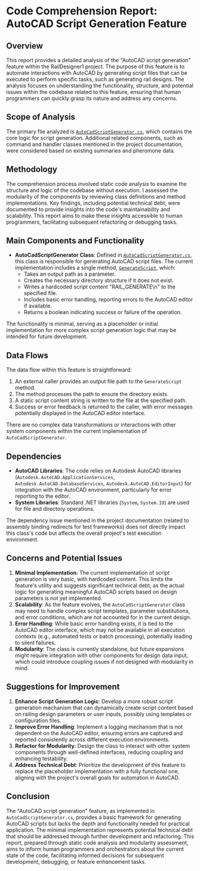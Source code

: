 # Code Comprehension Report: AutoCAD Script Generation Feature

## Overview

This report provides a detailed analysis of the "AutoCAD script generation" feature within the RailDesigner1 project. The purpose of this feature is to automate interactions with AutoCAD by generating script files that can be executed to perform specific tasks, such as generating rail designs. The analysis focuses on understanding the functionality, structure, and potential issues within the codebase related to this feature, ensuring that human programmers can quickly grasp its nature and address any concerns.

## Scope of Analysis

The primary file analyzed is [`AutoCadScriptGenerator.cs`](AutoCadScriptGenerator.cs), which contains the core logic for script generation. Additional related components, such as command and handler classes mentioned in the project documentation, were considered based on existing summaries and pheromone data.

## Methodology

The comprehension process involved static code analysis to examine the structure and logic of the codebase without execution. I assessed the modularity of the components by reviewing class definitions and method implementations. Key findings, including potential technical debt, were documented to provide insights into the code's maintainability and scalability. This report aims to make these insights accessible to human programmers, facilitating subsequent refactoring or debugging tasks.

## Main Components and Functionality

- **AutoCadScriptGenerator Class**: Defined in [`AutoCadScriptGenerator.cs`](AutoCadScriptGenerator.cs), this class is responsible for generating AutoCAD script files. The current implementation includes a single method, [`GenerateScript`](AutoCadScriptGenerator.cs:11), which:
  - Takes an output path as a parameter.
  - Creates the necessary directory structure if it does not exist.
  - Writes a hardcoded script content "RAIL_GENERATE\n" to the specified file.
  - Includes basic error handling, reporting errors to the AutoCAD editor if available.
  - Returns a boolean indicating success or failure of the operation.

The functionality is minimal, serving as a placeholder or initial implementation for more complex script generation logic that may be intended for future development.

## Data Flows

The data flow within this feature is straightforward:
1. An external caller provides an output file path to the `GenerateScript` method.
2. The method processes the path to ensure the directory exists.
3. A static script content string is written to the file at the specified path.
4. Success or error feedback is returned to the caller, with error messages potentially displayed in the AutoCAD editor interface.

There are no complex data transformations or interactions with other system components within the current implementation of `AutoCadScriptGenerator`.

## Dependencies

- **AutoCAD Libraries**: The code relies on Autodesk AutoCAD libraries (`Autodesk.AutoCAD.ApplicationServices`, `Autodesk.AutoCAD.DatabaseServices`, `Autodesk.AutoCAD.EditorInput`) for integration with the AutoCAD environment, particularly for error reporting to the editor.
- **System Libraries**: Standard .NET libraries (`System`, `System.IO`) are used for file and directory operations.

The dependency issue mentioned in the project documentation (related to assembly binding redirects for test frameworks) does not directly impact this class's code but affects the overall project's test execution environment.

## Concerns and Potential Issues

1. **Minimal Implementation**: The current implementation of script generation is very basic, with hardcoded content. This limits the feature's utility and suggests significant technical debt, as the actual logic for generating meaningful AutoCAD scripts based on design parameters is not yet implemented.
2. **Scalability**: As the feature evolves, the `AutoCadScriptGenerator` class may need to handle complex script templates, parameter substitutions, and error conditions, which are not accounted for in the current design.
3. **Error Handling**: While basic error handling exists, it is tied to the AutoCAD editor interface, which may not be available in all execution contexts (e.g., automated tests or batch processing), potentially leading to silent failures.
4. **Modularity**: The class is currently standalone, but future expansions might require integration with other components for design data input, which could introduce coupling issues if not designed with modularity in mind.

## Suggestions for Improvement

1. **Enhance Script Generation Logic**: Develop a more robust script generation mechanism that can dynamically create script content based on railing design parameters or user inputs, possibly using templates or configuration files.
2. **Improve Error Handling**: Implement a logging mechanism that is not dependent on the AutoCAD editor, ensuring errors are captured and reported consistently across different execution environments.
3. **Refactor for Modularity**: Design the class to interact with other system components through well-defined interfaces, reducing coupling and enhancing testability.
4. **Address Technical Debt**: Prioritize the development of this feature to replace the placeholder implementation with a fully functional one, aligning with the project's overall goals for automation in AutoCAD.

## Conclusion

The "AutoCAD script generation" feature, as implemented in `AutoCadScriptGenerator.cs`, provides a basic framework for generating AutoCAD scripts but lacks the depth and functionality needed for practical application. The minimal implementation represents potential technical debt that should be addressed through further development and refactoring. This report, prepared through static code analysis and modularity assessment, aims to inform human programmers and orchestrators about the current state of the code, facilitating informed decisions for subsequent development, debugging, or feature enhancement tasks.